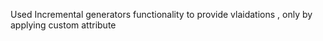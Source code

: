 Used Incremental generators functionality to provide vlaidations , only by applying custom attribute
